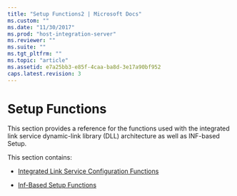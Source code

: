 ```yaml
---
title: "Setup Functions2 | Microsoft Docs"
ms.custom: ""
ms.date: "11/30/2017"
ms.prod: "host-integration-server"
ms.reviewer: ""
ms.suite: ""
ms.tgt_pltfrm: ""
ms.topic: "article"
ms.assetid: e7a25bb3-e85f-4caa-ba8d-3e17a90bf952
caps.latest.revision: 3
---
```

# Setup Functions
This section provides a reference for the functions used with the integrated link service dynamic-link library (DLL) architecture as well as INF-based Setup.  
  
 This section contains:  
  
-   [Integrated Link Service Configuration Functions](../core/integrated-link-service-configuration-functions1.md)  
  
-   [Inf-Based Setup Functions](../core/inf-based-setup-functions2.md)